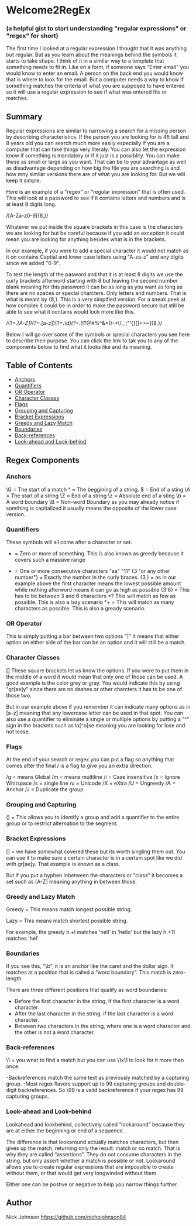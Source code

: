 # Welcome2RegEx
### (a helpful gist to start understanding "regular expressions" or "regex" for short)

The first time I looked at a regular expression I thought that it was anything but regular.  But as you learn about the meanings behind the symbols it starts to take shape.  I think of it in a similar way to a template that something needs to fit in.  Like on a form, if someone says "Enter email" you would know to enter an email. A person on the back end you would know that is where to look for the email.  But a computer needs a way to know if something matches the criteria of what you are supposed to have entered so it will use a regular expression to see if what was entered fits or matches. 

## Summary

Regular expressions are similar to narrowing a search for a missing person by describing characteristics.  If the person you are looking for is 4ft tall and 8 years old you can search much more easily especially if you are a computer that can take things very literaly. You can also let the expression know if something is mandatory or if it just is a possiblity.  You can make these as small or large as you want.  That can be to your advantage as well as disadvantage depending on how big the file you are searching is and how mny similar versions there are of what you are looking for.  But we will keep it simple.

Here is an example of a "regex" or "regular expression" that is often used.  This will look at a password to see if it contains letters and numbers and is at least 8 digits long.

/[A-Za-z0-9]{8,}/

Whatever we put inside the square brackets in this case is the characters we are looking for but be careful because if you add an exception it could mean you are looking for anything besides what is in the brackets.  

In our example, if you were to add a special character it would not match as it on contains Captial and lower case letters using "A-za-z" and any digits since we added "0-9".  

To test the length of the pasword and that it is at least 8 digits we use the curly brackets afterword starting with 8 but leaving the second number blank meaning for this password it can be as long as you want as long as there are no spaces or special charcters.  Only letters and numbers.  That is what is meant by {8,}.  This is a very simpified version.  For a sneak peek at how complex it could be in order to make the password secure but still be able to see what it contains would look more like this.

/(?=.*[A-Z])(?=.*[a-z])(?=.*\d)(?=.*[!?@#$%^&*()\-+\\\/.,:;"'{}\[\]<>~])[A-Za-z0-9!?@#$%^&*()\-+\\\/.,:;"'{}\[\]<>~]{8,}/

Below I will go over some of the symbols or special characters you see here to describe their purpose.  You can click the link to tak you to any of the components below to find what it looks like and its meaning.



## Table of Contents

- [Anchors](#anchors)
- [Quantifiers](#quantifiers)
- [OR Operator](#or-operator)
- [Character Classes](#character-classes)
- [Flags](#flags)
- [Grouping and Capturing](#grouping-and-capturing)
- [Bracket Expressions](#bracket-expressions)
- [Greedy and Lazy Match](#greedy-and-lazy-match)
- [Boundaries](#boundaries)
- [Back-references](#back-references)
- [Look-ahead and Look-behind](#look-ahead-and-look-behind)

## Regex Components

### Anchors

\G = The start of a match
^ = The beggining of a string.
$ = End of a sting
\A = The start of a string
\Z = End of a string
\z = Absolute end of a sting
\b = A word boundary
\B = Non-word Boundary
as you may already notice if somthing is capitalized it usually means the opposite of the lower case version.

### Quantifiers

These symbols will all come after a character or set.
* = Zero or more of something.  This is also known as greedy because it covers such a massive range
+ = One or more consecutive characters "aa"  "11"
{3 "or any other number"} = Exactly the number in the curly braces.
{3,} = as in our example above the first character means the lowest possible amount while nothing afterword means it can go as    high as possible
{3'6} = This has to be between 3 and 6 characters
*? This will match as few as possible.  This is also a lazy scenario
*+ =  This will match as many characters as possible.  This is also a gready scenario.

### OR Operator

This is simply putting a bar between two options "|" It means that either option on either side of the bar can be an option and it will still be a match.

### Character Classes

[] These square brackets let us know the options.  If you were to put them in the middle of a word it would mean that only one of those can be used.  A good example is the color grey or gray. You would indicate this by using "gr[ae]y" since there are no dashes or other charcters it has to be one of those two.

But in our example above if you remember it can indicate many options as in [a-z] meaning that any lowercase letter can be used in that spot.  You can also use a quantifier to eliminate a single or multiple options by putting a "^" sign in the brackets such as lo[^o]se meaning you are looking for lose and not loose.

### Flags

At the end of your search or regex you can put a flag so anything that comes after the final / is a flag to give you an extra direction.

/g = means Global
/m = means multiline
/i = Case insensitive
/x = Ignore Whitspace
/s = single line
/u = Unicode
/X = eXtra
/U = Ungreedy
/A = Anchor
/J = Duplicate the group

### Grouping and Capturing

() = This allows you to identify a group and add a quantifier to the entire group or to restrict alternation to the segment.

### Bracket Expressions

[] = we have somewhat covered these but its worth singling them out.  You can use it to make sure a certain character is in a certain spot like we did with gr[ae]y.  That example is known as a class. 

But if you put a hyphen inbetween the characters or "class" it becomes a set such as [A-Z] meaning anything in between those.

### Greedy and Lazy Match

Greedy = This means match longest possible string.

Lazy = This means match shortest possible string.

For example, the greedy h.+l matches 'hell' in 'hello' but the lazy h.+?l matches 'hel'

### Boundaries

If you see this, "\b", it is an anchor like the caret and the dollar sign. It matches at a position that is called a “word boundary”. This match is zero-length.

There are three different positions that qualify as word boundaries:

- Before the first character in the string, if the first character is a word character.
- After the last character in the string, if the last character is a word character.
- Between two characters in the string, where one is a word character and the other is not a word character.

### Back-references

\1 = you wnat to find a match but you can use \1x\1 to look for it more than once.

-Backreferences match the same text as previously matched by a capturing group.
-Most regex flavors support up to 99 capturing groups and double-digit backreferences. So \99 is a valid backreference if your regex has 99 capturing groups.

### Look-ahead and Look-behind

Lookahead and lookbehind, collectively called “lookaround” because they are at either the beginning or end of a sequence.

The difference is that lookaround actually matches characters, but then gives up the match, returning only the result: match or no match. That is why they are called “assertions”. They do not consume characters in the string, but only assert whether a match is possible or not. Lookaround allows you to create regular expressions that are impossible to create without them, or that would get very longwinded without them.

Either one can be postive or negative to help you narrow things further.

## Author

Nick Johnson https://github.com/nichojohnson84

